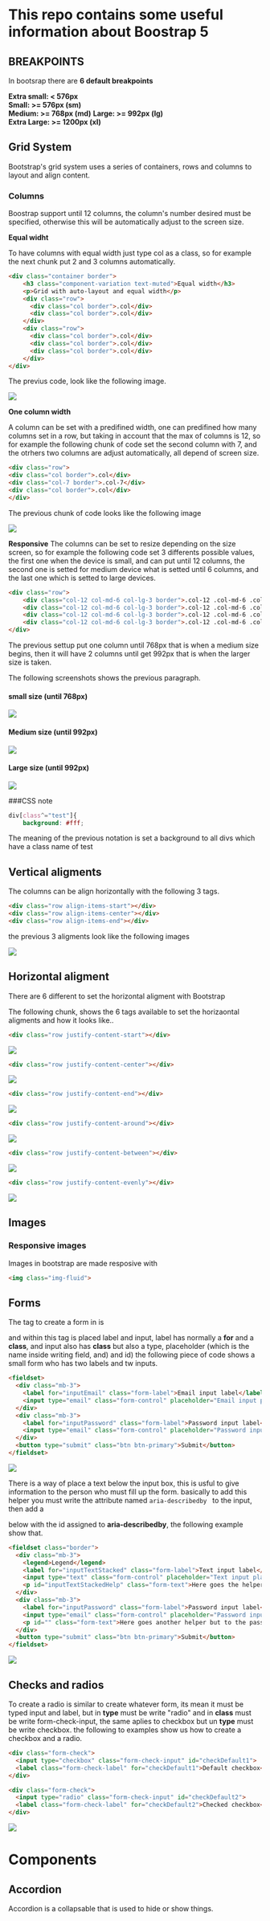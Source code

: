 # This repo contains some useful information about Boostrap 5 

## BREAKPOINTS

In bootsrap there are **6 default breakpoints**  

**Extra small: < 576px**  
**Small: >= 576px (sm)**  
**Medium: >= 768px (md)**
**Large: >= 992px (lg)**  
**Extra Large: >= 1200px (xl)**  

## Grid System

Bootstrap's grid system uses a series of containers, rows and columns to layout and align content.

### Columns

Boostrap support until 12 columns, the column's number desired must be specified, otherwise this will be automatically adjust to the screen size.

**Equal widht**  

To have columns with equal width just type col as a class, so for example the next chunk put 2 and 3 columns automatically.

```html
<div class="container border">
    <h3 class="component-variation text-muted">Equal width</h3>
    <p>Grid with auto-layout and equal width</p>
    <div class="row">
      <div class="col border">.col</div>
      <div class="col border">.col</div>
    </div>
    <div class="row">
      <div class="col border">.col</div>
      <div class="col border">.col</div>
      <div class="col border">.col</div>
    </div>
</div>     
```

The previus code, look like the following image.


![](./img/notes/equalCol.JPG)


**One column width**

A column can be set with a predifined width, one can predifined how many columns set in a row, but taking in account that the max of columns is 12, so for example the following chunk of code set the second column with 7, and the otrhers two columns are adjust automatically, all depend of screen size.

```html
<div class="row">
<div class="col border">.col</div>
<div class="col-7 border">.col-7</div>
<div class="col border">.col</div>
</div>

```
The previous chunk of code looks like the following image

![](./img/notes/setWidth.JPG)


**Responsive**
The columns can be set to resize depending on the size screen, so for example the following code set 3 differents possible values, the first one when the device is small, and can put until 12 columns, the second one is setted for medium device what is setted until 6 columns, and the last one which is setted to large devices.

```html
<div class="row">
    <div class="col-12 col-md-6 col-lg-3 border">.col-12 .col-md-6 .col-lg-3</div>
    <div class="col-12 col-md-6 col-lg-3 border">.col-12 .col-md-6 .col-lg-3</div>
    <div class="col-12 col-md-6 col-lg-3 border">.col-12 .col-md-6 .col-lg-3</div>
    <div class="col-12 col-md-6 col-lg-3 border">.col-12 .col-md-6 .col-lg-3</div>
</div>

```
The previous settup put one column until 768px that is when a medium size begins, then it will have 2 columns until get 992px that is when the larger size is taken.

The following screenshots shows the previous paragraph.

#### small size (until 768px)


![](./img/notes/smallResp.JPG)

#### Medium size (until 992px)

![](./img/notes/mediumResp.JPG)

#### Large size (until 992px)

![](./img/notes/largeResp.JPG)

###CSS note

```css
div[class^="test"]{
    background: #fff;
```
The meaning of the previous notation is set a background to all divs which have a class name of test

## Vertical aligments

The columns can be align horizontally with the following 3 tags.

```html
<div class="row align-items-start"></div>
<div class="row align-items-center"></div>
<div class="row align-items-end"></div>
```

the previous 3 aligments look like the following images

![](./img/notes/verticalAlig.JPG)

## Horizontal aligment

There are 6 different to set the horizontal aligment with Bootstrap

The following chunk, shows the 6 tags available to set the horizaontal aligments and how it looks like..

```html
<div class="row justify-content-start"></div>
```
![](./img/notes/horizontal.JPG)


```html
<div class="row justify-content-center"></div>
```
![](./img/notes/center.JPG)

```html
<div class="row justify-content-end"></div>
```
![](./img/notes/end.JPG)

```html
<div class="row justify-content-around"></div>
```
![](./img/notes/around.JPG)

```html
<div class="row justify-content-between"></div>
```
![](./img/notes/between.JPG)

```html
<div class="row justify-content-evenly"></div>
```
![](./img/notes/evenly.JPG)

## Images

### Responsive images

Images in bootstrap are made resposive with  

``` html
<img class="img-fluid">
```

## Forms

The tag to create a form in is <form> and within this tag is placed label and input, label has normally a **for** and a **class**, and input also has **class** but also a type, placeholder (which is the name inside writing field, and) and id) the following piece of code shows a small form who has two labels and tw inputs.


```html
<fieldset>
  <div class="mb-3">
    <label for="inputEmail" class="form-label">Email input label</label>
    <input type="email" class="form-control" placeholder="Email input placeholder" id="inputEmail">
  </div>
  <div class="mb-3">
    <label for="inputPassword" class="form-label">Password input label</label>
    <input type="email" class="form-control" placeholder="Password input placeholder" id="inputPassword">
  </div>
  <button type="submit" class="btn btn-primary">Submit</button>
</fieldset>

```
![](./img/notes/fieldset.JPG)

There is a way of place a text below the input box, this is usful to give information to the person who must fill up the form. basically to add this helper you must write the attribute named `aria-describedby `  to the input, then add a <p> below with the id assigned to **aria-describedby**, the following example show that.


```html
<fieldset class="border">
  <div class="mb-3">
    <legend>Legend</legend>
    <label for="inputTextStacked" class="form-label">Text input label</label>
    <input type="text" class="form-control" placeholder="Text input placeholder" id="inputTextStacked" aria-describedby="inputTextStackedHelp">
    <p id="inputTextStackedHelp" class="form-text">Here goes the helper to fill the input</p>
  </div>
  <div class="mb-3">
    <label for="inputPassword" class="form-label">Password input label</label>
    <input type="email" class="form-control" placeholder="Password input placeholder" id="inputPassword" aria-describedby="inputPasswordHelper">
    <p id="" class="form-text">Here goes another helper but to the password</p>
  </div>
  <button type="submit" class="btn btn-primary">Submit</button>
</fieldset>

```

![](./img/notes/helper.png)


## Checks and radios

To create a radio is similar to create whatever form, its mean it must be typed input and label, but in **type** must be write "radio" and in **class** must be write form-check-input, the same aplies to checkbox but un **type** must be write checkbox. the following to examples show us how to create a checkbox and a radio.

```html
<div class="form-check">
  <input type="checkbox" class="form-check-input" id="checkDefault1">
  <label class="form-check-label" for="checkDefault1">Default checkbox</label>
</div>

<div class="form-check">
  <input type="radio" class="form-check-input" id="checkDefault2">
  <label class="form-check-label" for="checkDefault2">Checked checkbox</label>
</div>

```
![](./img/notes/check.JPG)

# Components

## Accordion

Accordion is a collapsable that is used to hide or show things.

